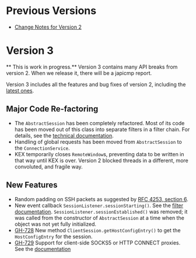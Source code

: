 # Previous Versions

* [Change Notes for Version 2](./docs/changes/version2.md)

# Version 3

** This is work in progress.**  Version 3 contains many API breaks from version 2. When we release it, there will be a japicmp report.

Version 3 includes all the features and bug fixes of version 2, including the [latest ones](https://github.com/apache/mina-sshd/blob/master/CHANGES.md#planned-for-next-version).

## Major Code Re-factoring

* The `AbstractSession` has been completely refactored. Most of its code has been moved out of this class into separate filters in a filter chain. For details, see the [technical documentation](./docs/technical/filters.md).
* Handling of global requests has been moved from `AbstractSession` to the `ConnectionService`.
* KEX temporarily closes `RemoteWindow`s, preventing data to be written in that way until KEX is over. Version 2 blocked threads in a different, more convoluted, and fragile way.

## New Features

* Random padding on SSH packets as suggested by [RFC 4253, section 6](https://datatracker.ietf.org/doc/html/rfc4253#section-6).
* New event callback `SessionListener.sessionStarting()`. See the [filter documentation](./docs/technical/filters.md). `SessionListener.sessionEstablished()` was removed; it was called from the constructor of `AbstractSession` at a time when the object was not yet fully initialized.
* [GH-728](https://github.com/apache/mina-sshd/issues/728) New method `ClientSession.getHostConfigEntry()` to get the `HostConfigEntry` for the session.
* [GH-729](https://github.com/apache/mina-sshd/issues/729) Support for client-side SOCKS5 or HTTP CONNECT proxies. See the [documentation](./docs/client-setup.md#proxies)

